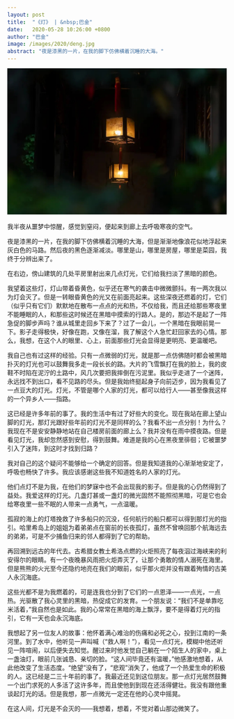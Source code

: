 ```yaml
---
layout: post
title:  "《灯》 | &nbsp;巴金"
date:   2020-05-28 10:26:00 +0800
author: "巴金"
image: /images/2020/deng.jpg
abstract: "夜是漆黑的一片，在我的脚下仿佛横着沉睡的大海。"
---
```


![cover](/images/2020/deng.jpg)

我半夜从噩梦中惊醒，感觉到窒闷，便起来到廊上去呼吸寒夜的空气。

夜是漆黑的一片，在我的脚下仿佛横着沉睡的大海，但是渐渐地像浪花似地浮起来灰白色的马路。然后夜的黑色逐渐减淡。哪里是山，哪里是房屋，哪里是菜园，我终于分辨出来了。

在右边，傍山建筑的几处平房里射出来几点灯光，它们给我扫淡了黑暗的颜色。

我望着这些灯，灯山带着昏黄色，似乎还在寒气的袭击中微微颤抖。有一两次我以为灯会灭了。但是一转眼昏黄色的光又在前面亮起来。这些深夜还燃着的灯，它们（似乎只有它们）默默地在散布一点点的光和热，不仅给我，而且还给那些寒夜里不能睡眠的人，和那些这时候还在黑暗中摸索的行路人。是的，那边不是起了一阵急促的脚步声吗？谁从城里走回乡下来了？过了一会儿，一个黑暗在我眼前晃一下。影子走得极快，好像在跑，又像在溜，我了解这个人急忙赶回家去的心情。那么，我想，在这个人的眼里、心上，前面那些灯光会显得是更明亮、更温暖吧。

我自己也有过这样的经验。只有一点微弱的灯光，就是那一点仿佛随时都会被黑暗扑灭的灯光也可以鼓舞我多走一段长长的路。大片的飞雪飘打在我的脸上，我的皮鞋不时陷在泥泞的土路中，风几次要把我摔倒在污泥里。我似乎走进了一个迷阵，永远找不到出口，看不见路的尽头。但是我始终挺起身子向前迈步，因为我看见了一点豆大的灯光。灯光，不管是哪个人家的灯光，都可以给行人——甚至像我这样的一个异乡人——指路。

这已经是许多年前的事了。我的生活中有过了好些大的变化。现在我站在廊上望山脚的灯光，那灯光跟好些年前的灯光不是同样的么？我看不出一点分别！为什么？我现在不是安安静静地站在自己楼房前面的廊上么？我并没有在雨中摸夜路。但是看见灯光，我却忽然感到安慰，得到鼓舞。难道是我的心在黑夜里徘徊；它被噩梦引入了迷阵，到这时才找到归路？

我对自己的这个疑问不能够给一个确定的回答。但是我知道我的心渐渐地安定了，呼吸也畅快了许多。我应该感谢这些我不知道姓名的人家的灯光。

他们点灯不是为我，在他们的梦寐中也不会出现我的影子。但是我的心仍然得到了益处。我爱这样的灯光。几盏灯甚或一盏灯的微光固然不能照彻黑暗，可是它也会给寒夜里一些不眠的人带来一点勇气，一点温暖。

孤寂的海上的灯塔挽救了许多船只的沉没，任何航行的船只都可以得到那灯光的指引。哈里希岛上的姐姐为着弟弟点在窗前的长夜孤灯，虽然不曾唤回那个航海远去的弟弟，可是不少捕鱼归来的邻人都得到了它的帮助。

再回溯到远古的年代去。古希腊女教土希洛点燃的火炬照亮了每夜泅过海峡来的利安得尔的眼睛。有一个夜晚暴风雨把火炬弄灭了，让那个勇敢的情人溺死在海里。但是熊熊的火光至今还隐约地亮在我们的眼前，似乎那火炬并没有跟着殉情的古美人永沉海底。

这些光都不是为我燃着的，可是连我也分到了它们的一点恩泽——一点光，一点热。光驱散了我心灵里的黑暗，热促成它的发育。一个朋友说：“我们不是单靠吃米活着，”我自然也是如此。我的心常常在黑暗的海上飘浮，要不是得着灯光的指引，它有一天也会永沉海底。

我想起了另一位友人的故事：他怀着满心难治的伤痛和必死之心，投到江南的一条河里。到了水中，他听见一声叫喊（“救人啊！”），看见一点灯光，模糊中他还听见一阵喧闹，以后便失去知觉。醒过来时他发觉自己躺在一个陌生人的家中，桌上一盏油灯，眼前几张诚恳、亲切的脸。“这人间毕竟还有温暖，”他感激地想着，从此他改变了生活态度。“绝望”没有了，“悲观”消失了，他成了一个热爱生命的积极的人。这已经是二三十年前的事了。我最近还见到这位朋友。那一点灯光居然鼓舞一个出门求死的人多活了这许多年，而且使他到到现在还活得健壮。我没有跟他重谈起灯光的话。但是我想，那一点微光一定还在他的心灵中摇晃。

在这人间，灯光是不会灭的——我想着，想着，不觉对着山那边微笑了。